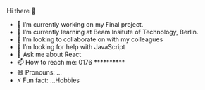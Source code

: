  Hi there 👋





- 🔭 I’m currently working on my Final project.
- 🌱 I’m currently learning at Beam Insitute of Technology, Berlin.
- 👯 I’m looking to collaborate on with my colleagues
- 🤔 I’m looking for help with JavaScript
- 💬 Ask me about React
- 📫 How to reach me: 0176 **********
- 😄 Pronouns: ...
- ⚡ Fun fact: ...Hobbies

